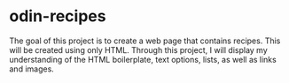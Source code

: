 # odin-recipes
The goal of this project is to create a web page that contains recipes. This will be created using only HTML. Through this project, I will display my understanding of the HTML boilerplate, text options, lists, as well as links and images.